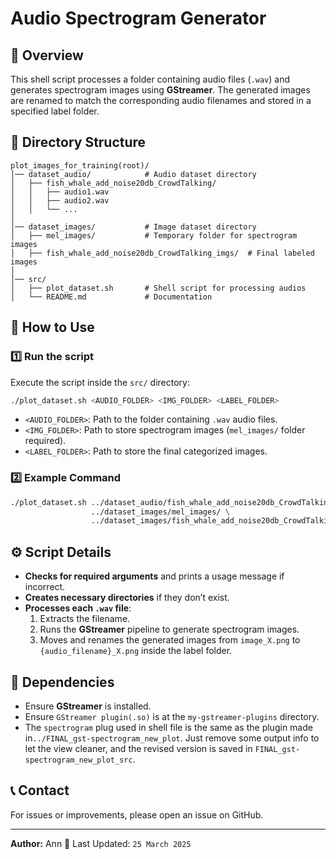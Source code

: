 # Audio Spectrogram Generator

## 📌 Overview
This shell script processes a folder containing audio files (`.wav`) and generates spectrogram images using **GStreamer**. The generated images are renamed to match the corresponding audio filenames and stored in a specified label folder.

## 📂 Directory Structure
```
plot_images_for_training(root)/
│── dataset_audio/            # Audio dataset directory
│   ├── fish_whale_add_noise20db_CrowdTalking/
│   │   ├── audio1.wav
│   │   ├── audio2.wav
│   │   └── ...
│
│── dataset_images/           # Image dataset directory
│   ├── mel_images/           # Temporary folder for spectrogram images
│   ├── fish_whale_add_noise20db_CrowdTalking_imgs/  # Final labeled images
│
│── src/
│   ├── plot_dataset.sh       # Shell script for processing audios
│   └── README.md             # Documentation
```

## 🚀 How to Use

### **1️⃣ Run the script**
Execute the script inside the `src/` directory:
```bash
./plot_dataset.sh <AUDIO_FOLDER> <IMG_FOLDER> <LABEL_FOLDER>
```
- `<AUDIO_FOLDER>`: Path to the folder containing `.wav` audio files.
- `<IMG_FOLDER>`: Path to store spectrogram images (`mel_images/` folder required).
- `<LABEL_FOLDER>`: Path to store the final categorized images.

### **2️⃣ Example Command**
```bash
./plot_dataset.sh ../dataset_audio/fish_whale_add_noise20db_CrowdTalking/ \
                  ../dataset_images/mel_images/ \
                  ../dataset_images/fish_whale_add_noise20db_CrowdTalking_imgs/
```

## ⚙️ Script Details

- **Checks for required arguments** and prints a usage message if incorrect.
- **Creates necessary directories** if they don’t exist.
- **Processes each `.wav` file**:
  1. Extracts the filename.
  2. Runs the **GStreamer** pipeline to generate spectrogram images.
  3. Moves and renames the generated images from `image_X.png` to `{audio_filename}_X.png` inside the label folder.

## 📌 Dependencies
* Ensure **GStreamer** is installed.  
* Ensure `GStreamer plugin(.so)` is at the `my-gstreamer-plugins` directory.
* The `spectrogram` plug used in shell file is the same as the plugin made in`../FINAL_gst-spectrogram_new_plot`. Just remove some output info to let the view cleaner, and the revised version is saved in `FINAL_gst-spectrogram_new_plot_src`.
## 📞 Contact
For issues or improvements, please open an issue on GitHub.

---

**Author:** Ann 
📅 Last Updated: `25 March 2025`
```
